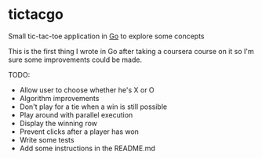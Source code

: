 # tictacgo
Small tic-tac-toe application in [Go](https://golang.org/) to explore some concepts

This is the first thing I wrote in Go after taking a coursera course on it so I'm sure some improvements could be made.

TODO:
- Allow user to choose whether he's X or O
- Algorithm improvements
- Don't play for a tie when a win is still possible
- Play around with parallel execution
- Display the winning row
- Prevent clicks after a player has won
- Write some tests
- Add some instructions in the README.md